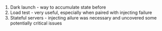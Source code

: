 1. Dark launch - way to accumulate state before 
2. Load test - very useful, especially when paired with injecting failure
3. Stateful servers - injecting ailure was necessary and uncovered some potentially critical issues